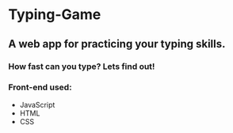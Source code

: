 # Typing-Game

## A web app for practicing your typing skills.

### How fast can you type? Lets find out!
### Front-end used:
- JavaScript
- HTML
- CSS

